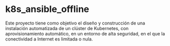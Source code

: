 # k8s_ansible_offline

Este proyecto tiene como objetivo el diseño y construcción de una instalación automatizada de un clúster de Kubernetes, con aprovisionamiento automático, en un entorno de alta seguridad, en el que la conectividad a Internet es limitada o nula.
